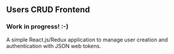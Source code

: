 <h2>Users CRUD Frontend</h2>
<h3>Work in progress! :-)</h3>
<p>A simple React.js/Redux application to manage user creation and authentication with JSON web tokens.</p>
